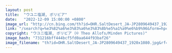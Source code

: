 ```yaml
---
layout: post
title:  "ウユニ塩湖, ボリビア"
date:   "2022-12-09 15:00:00 +0800"
image_url: "http://cn.bing.com/th?id=OHR.SaltDesert_JA-JP2809649437_1920x1080.jpg&rf=LaDigue_1920x1080.jpg&pid=hp"
link: "/search?q=%e3%82%a6%e3%83%a6%e3%83%8b%e5%a1%a9%e6%b9%96&form=hpcapt&filters=HpDate%3a%2220221209_1500%22"
copyright: "ウユニ塩湖, ボリビア (© Theo Allofs/Minden Pictures)"
image_hash: "731216bff444bcf5fd0aa644f93baf26"
image_filename: "th?id=OHR.SaltDesert_JA-JP2809649437_1920x1080.jpg&rf=LaDigue_1920x1080.jpg&pid=hp"
---
```

